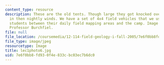 ```yaml
---
content_type: resource
description: These are the old tents. Though large they got knocked over frequently
  in then nightly winds. We have a set of 4x4 field vehicles that we use for moving
  students between their daily field mapping areas and the camp. Image courtesy of
  Professor Burchfiel.
file: null
file_location: /coursemedia/12-114-field-geology-i-fall-2005/7e6f0bb8fd930f4e833cbc03ec7b6dc0_lec1photo6.jpg
file_type: image/jpeg
resourcetype: Image
title: lec1photo6.jpg
uid: 7e6f0bb8-fd93-0f4e-833c-bc03ec7b6dc0
---
```

